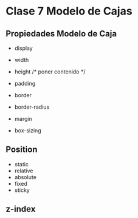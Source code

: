 # Clase 7 Modelo de Cajas
## Propiedades Modelo de Caja
- display 
- width
- height
/* poner contenido */
- padding
- border
- border-radius
- margin

- box-sizing

## Position
- static
- relative
- absolute
- fixed
- sticky

## z-index